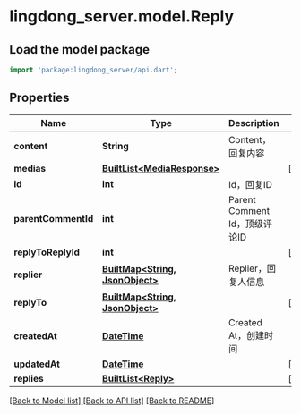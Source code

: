 # lingdong_server.model.Reply

## Load the model package
```dart
import 'package:lingdong_server/api.dart';
```

## Properties
Name | Type | Description | Notes
------------ | ------------- | ------------- | -------------
**content** | **String** | Content，回复内容 | 
**medias** | [**BuiltList&lt;MediaResponse&gt;**](MediaResponse.md) |  | [optional] 
**id** | **int** | Id，回复ID | 
**parentCommentId** | **int** | Parent Comment Id，顶级评论ID | 
**replyToReplyId** | **int** |  | [optional] 
**replier** | [**BuiltMap&lt;String, JsonObject&gt;**](JsonObject.md) | Replier，回复人信息 | 
**replyTo** | [**BuiltMap&lt;String, JsonObject&gt;**](JsonObject.md) |  | [optional] 
**createdAt** | [**DateTime**](DateTime.md) | Created At，创建时间 | 
**updatedAt** | [**DateTime**](DateTime.md) |  | [optional] 
**replies** | [**BuiltList&lt;Reply&gt;**](Reply.md) |  | [optional] 

[[Back to Model list]](../README.md#documentation-for-models) [[Back to API list]](../README.md#documentation-for-api-endpoints) [[Back to README]](../README.md)


